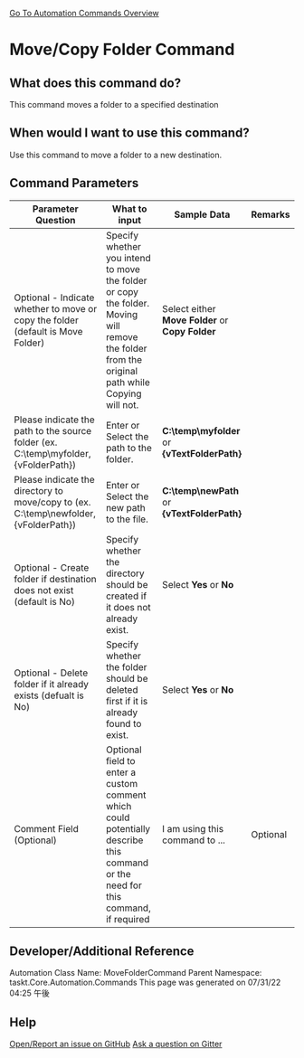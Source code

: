 <!--TITLE: Move/Copy Folder Command -->
<!-- SUBTITLE: a command in the Folder Operation Commands group. -->
[Go To Automation Commands Overview](/automation-commands.md)


# Move/Copy Folder Command


## What does this command do?
This command moves a folder to a specified destination


## When would I want to use this command?
Use this command to move a folder to a new destination.


## Command Parameters
| Parameter Question   	| What to input  	|  Sample Data 	| Remarks  	|
| ---                    | ---               | ---           | ---       |
|Optional - Indicate whether to move or copy the folder (default is Move Folder)|Specify whether you intend to move the folder or copy the folder. Moving will remove the folder from the original path while Copying will not.|Select either **Move Folder** or **Copy Folder**||
|Please indicate the path to the source folder (ex. C:\temp\myfolder, {vFolderPath})|Enter or Select the path to the folder.|**C:\temp\myfolder** or **{vTextFolderPath}**||
|Please indicate the directory to move/copy to (ex. C:\temp\newfolder, {vFolderPath})|Enter or Select the new path to the file.|**C:\temp\newPath** or **{vTextFolderPath}**||
|Optional - Create folder if destination does not exist (default is No)|Specify whether the directory should be created if it does not already exist.|Select **Yes** or **No**||
|Optional - Delete folder if it already exists (defualt is No)|Specify whether the folder should be deleted first if it is already found to exist.|Select **Yes** or **No**||
|Comment Field (Optional)|Optional field to enter a custom comment which could potentially describe this command or the need for this command, if required|I am using this command to ...|Optional|














## Developer/Additional Reference
Automation Class Name: MoveFolderCommand
Parent Namespace: taskt.Core.Automation.Commands
This page was generated on 07/31/22 04:25 午後


## Help
[Open/Report an issue on GitHub](https://github.com/saucepleez/taskt/issues/new)
[Ask a question on Gitter](https://gitter.im/taskt-rpa/Lobby)
